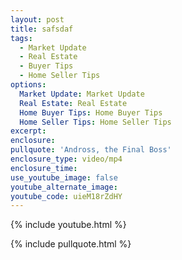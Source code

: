 ```yaml
---
layout: post
title: safsdaf
tags:
  - Market Update
  - Real Estate
  - Buyer Tips
  - Home Seller Tips
options:
  Market Update: Market Update
  Real Estate: Real Estate
  Home Buyer Tips: Home Buyer Tips
  Home Seller Tips: Home Seller Tips
excerpt:
enclosure:
pullquote: 'Andross, the Final Boss'
enclosure_type: video/mp4
enclosure_time:
use_youtube_image: false
youtube_alternate_image:
youtube_code: uieM18rZdHY
---
```

{% include youtube.html %}

{% include pullquote.html %}
